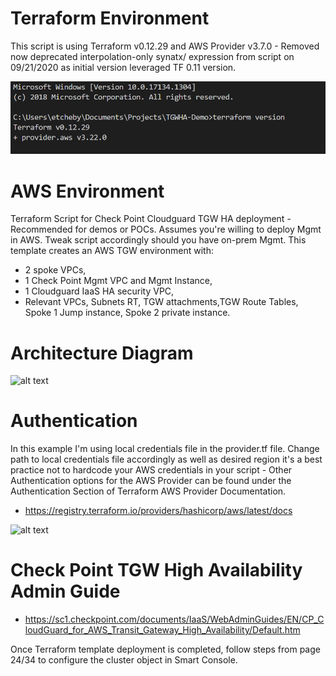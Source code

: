 # Terraform Environment
This script is using Terraform v0.12.29 and AWS Provider v3.7.0 - Removed now deprecated interpolation-only synatx/ expression from script on 09/21/2020 as initial version leveraged TF 0.11 version. 

![alt text](https://github.com/etcheby/TGWHA/blob/master/TF-Environment.png)

# AWS Environment
Terraform Script for Check Point Cloudguard TGW HA deployment - Recommended for demos or POCs. Assumes you're willing to deploy Mgmt in AWS. Tweak script accordingly should you have on-prem Mgmt. This template creates an AWS TGW environment with: 
* 2 spoke VPCs, 
* 1 Check Point Mgmt VPC and Mgmt Instance, 
* 1 Cloudguard IaaS HA security VPC, 
* Relevant VPCs, Subnets RT, TGW attachments,TGW Route Tables, Spoke 1 Jump instance, Spoke 2 private instance. 

# Architecture Diagram
![alt text](https://github.com/etcheby/TGWHA/blob/master/TGW-HA-Solution.png)

# Authentication
In this example I'm using local credentials file in the provider.tf file. Change path to local credentials file accordingly as well as desired region it's a best practice not to hardcode your AWS credentials in your script - Other Authentication options for the AWS Provider can be found under the Authentication Section of Terraform AWS Provider Documentation. 
* https://registry.terraform.io/providers/hashicorp/aws/latest/docs

![alt text](https://github.com/etcheby/TGWHA/blob/master/Authentication.png)

# Check Point TGW High Availability Admin Guide 
* https://sc1.checkpoint.com/documents/IaaS/WebAdminGuides/EN/CP_CloudGuard_for_AWS_Transit_Gateway_High_Availability/Default.htm

Once Terraform template deployment is completed, follow steps from page 24/34 to configure the cluster object in Smart Console. 
 
